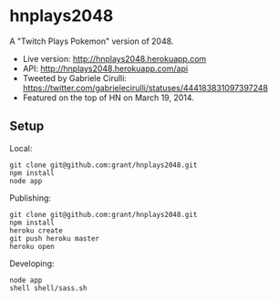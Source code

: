 hnplays2048
===========

A "Twitch Plays Pokemon" version of 2048.

* Live version: http://hnplays2048.herokuapp.com
* API: http://hnplays2048.herokuapp.com/api
* Tweeted by Gabriele Cirulli: https://twitter.com/gabrielecirulli/statuses/444183831097397248
* Featured on the top of HN on March 19, 2014.

## Setup

Local:

```
git clone git@github.com:grant/hnplays2048.git
npm install
node app
```

Publishing:

```
git clone git@github.com:grant/hnplays2048.git
npm install
heroku create
git push heroku master
heroku open
```

Developing:

```
node app
shell shell/sass.sh
```
